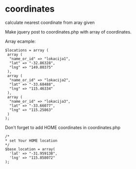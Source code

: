 # coordinates
calculate nearest coordinate from aray given

Make jquery post to coordinates.php with array of coordinates. 

Array ecample: 

```
$locations = array (
 array (
  "name_or_id" => "lokacija1",
  "lat" => "-32.86328",
  "lng" => "149.80375"
 ),
 array (
  "name_or_id" => "lokacija2",
  "lat" => "-33.68488",
  "lng" => "115.46334"
 ),
 array (
  "name_or_id" => "lokacija3",
  "lat" => "-33.66077",
  "lng" => "115.25863"
 )
);
```

Don't forget to add HOME coordinates in coordinates.php
```
/*
* set Your HOME location
*/
$base_location = array(
  'lat' => "-31.959138",
  'lng' => "115.858072"
);
```

